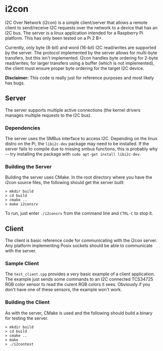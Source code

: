 # i2con
I2C Over Network (i2con) is a simple client/server that allows a remote client to send/receive I2C 
requests over the network to a device that has an I2C bus.  The server is a linux application 
intended for a Raspberry Pi platform.  This has only been tested on a Pi 2 B+.

Currently, only byte (8-bit) and word (16-bit) I2C read/writes are supported by the server.  The
protocol implemented by the server allows for multi-byte transfers, but this isn't implemented. 
I2con handles byte ordering for 2-byte read/writes; for larger transfers using a buffer (which is 
not implemented), the client must ensure proper byte ordering for the target I2C device.

**Disclaimer:** This code is really just for reference purposes and most likely has bugs.  

## Server
The server supports multiple active connections (the kernel drivers manages multiple requests to the
I2C bus).  

### Dependencies
The server uses the SMBus interface to access I2C.  Depending on the linux distro on the Pi, the 
`libi2c-dev` package may need to be installed.  If the server fails to compile due to missing smbus
functions, this is probably why -- try installing the package with `sudo apt-get install libi2c-dev`.

### Building the Server
Building the server uses CMake.  In the root directory where you have the i2con source files, the
following should get the server built:

```
> mkdir build
> cd build
> cmake ..
> make i2consrv
```

To run, just enter `./i2consrv` from the command line and `CTRL-C` to stop it.

## Client
The client is basic reference code for communicating with the i2con server.  Any platform implementing
Posix sockets should be able to communicate with the server.

### Sample Client
The `test_client.cpp` provides a _very_ basic example of a client application.  The
example just sends some commands to an I2C connected TCS34725 RGB color sensor to read
the curent RGB colors it sees.  Obviously if you don't have one of these sensors, the
example won't work.

### Building the Client
As with the server, CMake is used and the following should build a binary for testing the server.

```
> mkdir build
> cd build
> cmake ..
> make
> ./i2contest
```
